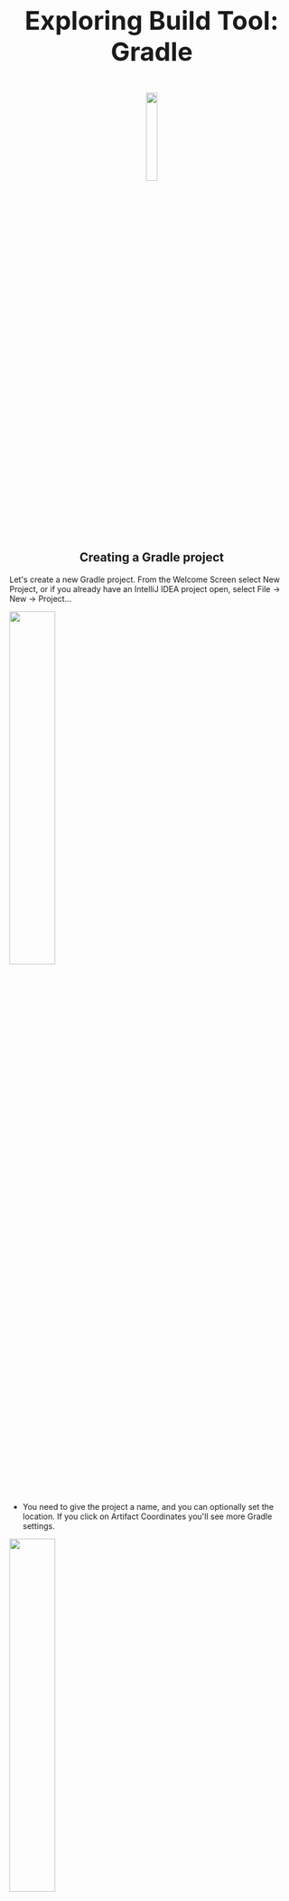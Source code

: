 <p style="font-size: 45px; text-align: center;">
<strong> Exploring Build Tool: Gradle </strong>
</p>

<div style="text-align: center;">
    <img width="20%" src="gradle-project-images/gradle-logo.png">
</div>

<h2 style="text-align: center;"> Creating a Gradle project </h2>

Let's create a new Gradle project. From the Welcome Screen select New Project, or if you already have an IntelliJ IDEA project open, select File -> New -> Project...

<img width="40%" src="gradle-project-images/create_new_project.png">

- You need to give the project a name, and you can optionally set the location. If you click on Artifact Coordinates you'll see more Gradle settings.

<img width="40%" src="gradle-project-images/name-project.png">

- Press Finish, and IntelliJ IDEA will generate the Gradle <strong> build.gradle <strong> for you.

<h2 style="text-align: center;"> Various configurations and manipulations  </h2>

<strong> Plugin Application: </strong> 

Apply various plugins to extend the functionality of your build script.

<img width="20%" src="gradle-project-images/added-new-plugins.png">

- 🧩This block applies three plugins to the project: java, groovy, and application.
- 🧩The java plugin adds support for compiling and running Java code.
- 🧩The groovy plugin adds support for compiling and running Groovy code.
- 🧩The application plugin adds tasks for running the application.

IntelliJ IDEA is aware of the plugin's source sets and their directories. Go to the project window and create a new directory in the "main" folder, using ⌘N (macOS) / Alt+Insert (Windows/Linux) and selecting "Directory".

<img width="30%" src="gradle-project-images/new-groovy-directory.png">

IntelliJ IDEA suggests a folder called "groovy" from the list of Gradle source sets. This is coloured blue as it's known to be a source set for production code.

```groovy
plugins {
    id 'java'
    id 'groovy'
}
```

<strong> Project Configuration: </strong> When we create the project, we can see the groupID and version number are set in the build.gradle file.

```groovy
group 'org.example'
version '1.0-SNAPSHOT'
```

<strong> Repositories: </strong>

```groovy
repositories {
    mavenCentral()
}
```

- 🧩Configures the project to use Maven Central as the repository for fetching dependencies.

<strong> Source Sets: </strong>

```groovy
sourceSets {
    main {
        // Configure main source directories
        java {
            srcDirs 'src/main/java'
        }
        resources {
            srcDirs 'src/main/resources'
        }
    }
    test {
        java {
            // Configure test source directories
            srcDirs 'src/test/java'
        }
        resources {
            srcDirs 'src/test/resources'
        }
    }
}
```

- 💻Defines source sets for the main and test source code directories.
- 💻Specifies where the main and test Java and resources files are located.


<strong> Package prefix: </strong>

```groovy
String basePackage = 'org.example.gradleproject'
```

- 💻Defines a variable basePackage with the package prefix for the project.


<strong> Applying Dependency Configurations: </strong>

```groovy
apply from: rootProject.file('buildsystem/dependencies.gradle')
```

- Applies configurations defined in dependencies.gradle script located in the buildsystem directory.
- The apply from: statement should reference the correct path to the dependency.gradle file relative to the root of your project.


<strong> Dependencies: </strong>

Declare dependencies required by your project. You can specify dependencies for compilation, testing, and runtime.

```groovy
dependencies {
    
    implementation 'org.apache.logging.log4j:log4j-core:3.0.0-alpha1'

    implementation 'org.springframework:spring-core:5.3.15' // Example dependency for compilation
    implementation 'com.google.guava:guava:31.1-jre' // Another example dependency

    implementation 'org.apache.commons:commons-lang3:3.12.0' // Example runtime dependency
    implementation 'mysql:mysql-connector-java:8.0.33' // Another example runtime dependency
}
```

- 🚀Declares dependencies for the project, including both implementation and test dependencies.
- 🚀testDependencies.testSlf4j references dependencies defined in dependencies.gradle.


Add dependencies:

<img width="40%" src="gradle-project-images/add-artifact.png">

- verify that in gradle.build the dependencies was added

<img width="40%" src="gradle-project-images/dependency-artifacts-added.png">

- We can add dependencies using Alt + Insert, or we can add it manually. IntelliJ IDEA will insert the new dependency, usually with the implementation configuration:

<img width="40%" src="gradle-project-images/alt-insert-dependency.png">

- We can view dependencies in the Gradle tab

<img width="20%" src="gradle-project-images/dependencies-in-gradle-tab.png">

<br> 
<strong> Testing Configuration: </strong>


- 🚀In order for Gradle to run JUnit 5 tests, the test section of the build.gradle file needs to say useJUnitPlatform, so IntelliJ IDEA has generated this for us too.

```groovy
test {
    useJUnitPlatform()
}
```

<strong> Application Configuration: </strong>

```groovy
application {
    mainClassName = 'org.example.gradleproject/main'
}
```

- 🚀Specifies the main class for the application to be used when running with the application plugin.

<strong> Customizing Running Task: </strong>

```groovy
run {
def env = project.hasProperty('env') ? project.getProperty('env') : 'dev'

    if (env == 'dev') {
        args = ['--config=dev']
        systemProperty 'env', 'dev'
        // Other configurations for the 'dev' environment
    } else if (env == 'prod') {
        args = ['--config=prod']
        systemProperty 'env', 'prod'
        // Other configurations for the 'prod' environment
    } else {
        throw new IllegalArgumentException("Unsupported environment: $env")
    }

    // Specify test JVM arguments
    jvmArgs '-Xmx512m'
}
```

- 🚀Customizes the run task based on the environment specified via the -Penv option when running Gradle commands.
- 🚀Sets command-line arguments and system properties based on the environment.


<h2 style="text-align: center;"> Create modules and config them </h2>

- 🔑Creating three modules 

<img width="20%" src="gradle-project-images/created-modules.png">

- 🔑In project build.gradle (gradle-subproject-one) we create dependency between <strong> gradle-subproject-one</strong> and <strong> gradle-subproject-two</strong>

<img width="30%" src="gradle-project-images/one-depends-on-two.png">

- 🔑We can view task and dependencies in the Gradle tab menu

<img width="30%" src="gradle-project-images/gradle-tab-new-dependencies.png">

In the <strong> settings.gradle </strong> we need to mention the root project and the modules that are included in that root project 

```groovy
rootProject.name = 'gradle-project'
include 'gradle-subproject', 'gradle-subproject-one', 'gradle-subproject-two'
```

- Added a new gradle field <strong> "dependencies.gradle" </strong> in root project. In this gradle file, its created a list of dependencies. 

<img width="30%" src="gradle-project-images/dependencies-gradle.png">

```groovy
allprojects {
    repositories {
        mavenCentral()
    }
}

ext {

    def slf4jVersion = "1.7.32"
    def springCore = "5.3.15"
    def googleGuava ="31.1-jre"
    def commonsLang="3.12.0"
    def mysqlConnector = "8.0.33"

    ext.testDependencies = [
            testSlf4j: "org.slf4j:slf4j-api:${slf4jVersion}",
            testSpringCore: "org.springframework:spring-core:${springCore}",
            testGoogleGuava:"com.google.guava:guava:${googleGuava}",
            testCommonsLang:"org.apache.commons:commons-lang3:${commonsLang}",
            testMysqlConnector:"mysql:mysql-connector-java:${mysqlConnector}"
    ]
}
```

Ensure that the dependency.gradle file is located in the correct directory and that its path is correctly referenced in the <strong> build.gradle </strong> file of your <strong> gradle-subproject-one </strong> module.

And dependencies will look now in this way: 


```groovy
dependencies {

    implementation testDependencies.testSlf4j
    implementation testDependencies.testSpringCore
    implementation testDependencies.testGoogleGuava
    implementation testDependencies.testCommonsLang
    implementation testDependencies.testMysqlConnector
}
```

